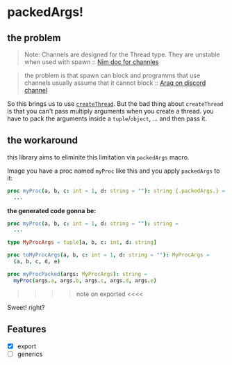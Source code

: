 # packedArgs!

## the problem
> Note: Channels are designed for the Thread type. They are unstable when used with spawn
:: [Nim doc for channles](https://nim-lang.org/docs/channels_builtin.html)

> the problem is that spawn can block and programms that use channels usually assume that it cannot block :: [Araq on discord channel](https://discord.com/channels/371759389889003530/371759389889003532/814439926380494878)
>

So this brings us to use [`createThread`](https://nim-lang.org/docs/threads.html#createThread%2CThread%5Bvoid%5D%2Cproc%29).
But the bad thing about `createThread` is that you can't pass multiply arguments when you create a thread. you have to pack the arguments inside a `tuple`/`object`, ... and then pass it.

## the workaround
this library aims to eliminite this limitation via `packedArgs` macro.

Image you have a proc named `myProc` like this and you apply `packedArgs` to it:
```nim
proc myProc(a, b, c: int = 1, d: string = ""): string {.packedArgs.} =
  ...
```

**the generated code gonna be:**
```nim
proc myProc(a, b, c: int = 1, d: string = ""): string =
  ...

type MyProcArgs = tuple[a, b, c: int, d: string]

proc toMyProcArgs(a, b, c: int = 1, d: string = ""): MyProcArgs =
  (a, b, c, d, e)

proc myProcPacked(args: MyProcArgs): string =
  myProc(args.a, args.b, args.c, args.d, args.e)
```

>>>> note on exported <<<<

Sweet! right?

## Features
* [x] export
* [ ] generics 